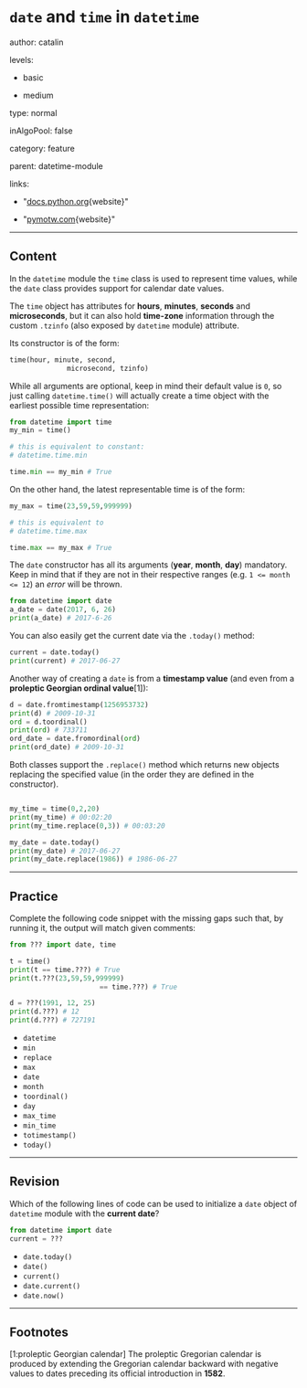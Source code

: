 # `date` and `time` in `datetime`
author: catalin

levels:

  - basic

  - medium

type: normal

inAlgoPool: false

category: feature

parent: datetime-module


links:

  - "[docs.python.org](https://docs.python.org/3.5/library/datetime.html#time-objects){website}"

  - "[pymotw.com](https://pymotw.com/2/datetime/){website}"

---
## Content

In the `datetime` module the `time` class is used to represent time values, while the `date` class provides support for calendar date values.

The `time` object has attributes for **hours**, **minutes**, **seconds** and **microseconds**, but it can also hold **time-zone** information through the custom `.tzinfo` (also exposed by `datetime` module) attribute.

Its constructor is of the form:
```py
time(hour, minute, second,
              microsecond, tzinfo)
```

While all arguments are optional, keep in mind their default value is `0`, so just calling `datetime.time()` will actually create a time object with the earliest possible time representation:
```py
from datetime import time
my_min = time()

# this is equivalent to constant:
# datetime.time.min

time.min == my_min # True

```

On the other hand, the latest representable time is of the form:
```py
my_max = time(23,59,59,999999)

# this is equivalent to
# datetime.time.max

time.max == my_max # True
```

The `date` constructor has all its arguments (**year**, **month**, **day**) mandatory. Keep in mind that if they are not in their respective ranges (e.g. `1 <= month <= 12`) an *error* will be thrown.
```py
from datetime import date
a_date = date(2017, 6, 26)
print(a_date) # 2017-6-26
```

You can also easily get the current date via the `.today()` method:
```py
current = date.today()
print(current) # 2017-06-27
```

Another way of creating a `date` is from a **timestamp value** (and even from a **proleptic Georgian ordinal value**[1]):
```py
d = date.fromtimestamp(1256953732)
print(d) # 2009-10-31
ord = d.toordinal()
print(ord) # 733711
ord_date = date.fromordinal(ord)
print(ord_date) # 2009-10-31
```

Both classes support the `.replace()` method which returns new objects replacing the specified value (in the order they are defined in the constructor).
```py

my_time = time(0,2,20)
print(my_time) # 00:02:20
print(my_time.replace(0,3)) # 00:03:20

my_date = date.today()
print(my_date) # 2017-06-27
print(my_date.replace(1986)) # 1986-06-27
```
---
## Practice

Complete the following code snippet with the missing gaps such that, by running it, the output will match given comments:
```py
from ??? import date, time

t = time()
print(t == time.???) # True
print(t.???(23,59,59,999999)
                      == time.???) # True

d = ???(1991, 12, 25)
print(d.???) # 12
print(d.???) # 727191

```

* `datetime`
* `min`
* `replace`
* `max`
* `date`
* `month`
* `toordinal()`
* `day`
* `max_time`
* `min_time`
* `totimestamp()`
* `today()`

---
## Revision

Which of the following lines of code can be used to initialize a `date` object of `datetime` module with the **current date**?

```py
from datetime import date
current = ???
```

* `date.today()`
* `date()`
* `current()`
* `date.current()`
* `date.now()`

---
## Footnotes

[1:proleptic Georgian calendar]
The proleptic Gregorian calendar is produced by extending the Gregorian calendar backward with negative values to dates preceding its official introduction in **1582**.
